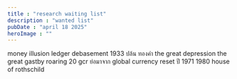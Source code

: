```yaml
---
title : "research waiting list"
description : "wanted list"
pubDate : "april 18 2025"
heroImage : ""
---
```

money illusion
ledger
debasement 
1933 ปล้น ทองคำ
the great depression
the great gastby
roaring 20
gcr ย่อมาจาก global currency reset 
ปี 1971 1980 
house of rothschild